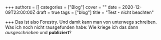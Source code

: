 +++
authors = []
categories = ["Blog"]
cover = ""
date = 2020-12-09T23:00:00Z
draft = true
tags = ["blog"]
title = "Test - nicht beachten"

+++
Das ist also Forestry. Und damit kann man von unterwegs schreiben. Was ich noch nicht rausgefunden habe: Wie kriege ich das dann _ausgeschrieben_ und **publiziert**?